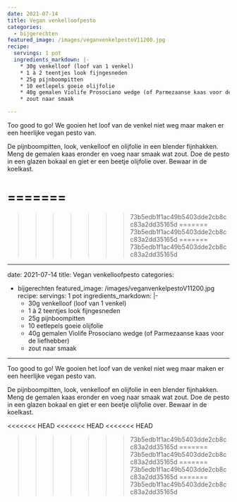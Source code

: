 ```yaml
---
date: 2021-07-14
title: Vegan venkelloofpesto
categories:
  - bijgerechten
featured_image: /images/veganvenkelpestoV11200.jpg
recipe:
  servings: 1 pot
  ingredients_markdown: |-
    * 30g venkelloof (loof van 1 venkel)
    * 1 à 2 teentjes look fijngesneden
    * 25g pijnboompitten
    * 10 eetlepels goeie olijfolie
    * 40g gemalen Violife Prosociano wedge (of Parmezaanse kaas voor de liefhebber)
    * zout naar smaak
---
```

Too good to go! We gooien het loof van de venkel niet weg maar maken er een heerlijke vegan pesto van.

<!--more-->

De pijnboompitten, look, venkelloof en olijfolie in een blender fijnhakken.
Meng de gemalen kaas eronder en voeg naar smaak wat zout.
Doe de pesto in een glazen bokaal en giet er een beetje olijfolie over.
Bewaar in de koelkast.



=======
=======
>>>>>>> 73b5edb1f1ac49b5403dde2cb8cc83a2dd35165d
=======
>>>>>>> 73b5edb1f1ac49b5403dde2cb8cc83a2dd35165d
=======
>>>>>>> 73b5edb1f1ac49b5403dde2cb8cc83a2dd35165d
---
date: 2021-07-14
title: Vegan venkelloofpesto
categories:
  - bijgerechten
featured_image: /images/veganvenkelpestoV11200.jpg
recipe:
  servings: 1 pot
  ingredients_markdown: |-
    * 30g venkelloof (loof van 1 venkel)
    * 1 à 2 teentjes look fijngesneden
    * 25g pijnboompitten
    * 10 eetlepels goeie olijfolie
    * 40g gemalen Violife Prosociano wedge (of Parmezaanse kaas voor de liefhebber)
    * zout naar smaak

---
Too good to go! We gooien het loof van de venkel niet weg maar maken er een heerlijke vegan  pesto van.

<!--more-->

De pijnboompitten, look, venkelloof en olijfolie in een blender fijnhakken.
Meng de gemalen kaas eronder en voeg naar smaak wat zout.
Doe de pesto in een glazen bokaal en giet er een beetje olijfolie over.
Bewaar in de koelkast.



<<<<<<< HEAD
<<<<<<< HEAD
<<<<<<< HEAD
>>>>>>> 73b5edb1f1ac49b5403dde2cb8cc83a2dd35165d
=======
>>>>>>> 73b5edb1f1ac49b5403dde2cb8cc83a2dd35165d
=======
>>>>>>> 73b5edb1f1ac49b5403dde2cb8cc83a2dd35165d
=======
>>>>>>> 73b5edb1f1ac49b5403dde2cb8cc83a2dd35165d


